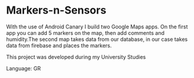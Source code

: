 # Markers-n-Sensors
With the use of Android Canary I build two Google Maps apps.
On the first app you can add 5 markers on the map, then add comments and humidity.The second map takes data from our database, in our case takes data from firebase and places the markers.

This project was developed during my University Studies

Language: GR
